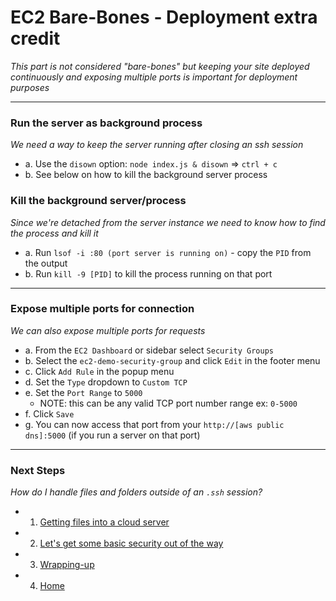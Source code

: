 # EC2 Bare-Bones - Deployment extra credit
*This part is not considered "bare-bones" but keeping your site deployed continuously and exposing multiple ports is important for deployment purposes*

___


### **Run the server as background process**
*We need a way to keep the server running after closing an ssh session*
 - a. Use the `disown` option: `node index.js & disown` => `ctrl + c`
 - b. See below on how to kill the background server process


### **Kill the background server/process**
*Since we're detached from the server instance we need to know how to find the process and kill it*
 - a. Run `lsof -i :80 (port server is running on)` - copy the `PID` from the output
 - b. Run `kill -9 [PID]` to kill the process running on that port

---

### **Expose multiple ports for connection**
*We can also expose multiple ports for requests*
- a. From the `EC2 Dashboard` or sidebar select `Security Groups`
- b. Select the `ec2-demo-security-group` and click `Edit` in the footer menu
- c. Click `Add Rule` in the popup menu
- d. Set the `Type` dropdown to `Custom TCP`
- e. Set the `Port Range` to `5000`
  - NOTE: this can be any valid TCP port number range ex: `0-5000`
- f. Click `Save`
- g. You can now access that port from your `http://[aws public dns]:5000` (if you run a server on that port)

---

### **Next Steps**
*How do I handle files and folders outside of an `.ssh` session?*

  - 1. [Getting files into a cloud server][ec2-file-management]
  - 2. [Let's get some basic security out of the way][ec2-security]
  - 3. [Wrapping-up][ec2-wrap-up]
  - 4. [Home][ec2-home]

[ec2-home]: https://github.com/Shinobi881/EC2-bare-bones
[ec2-file-management]: ./EC2_FILE_MANAGEMENT.md
[ec2-security]: ./EC2_BASIC_SECURITY.md
[ec2-wrap-up]: ./EC2_WRAP_UP.md
[node-ubuntu]: https://github.com/nodesource/distributions/blob/master/README.md#installation-instructions
